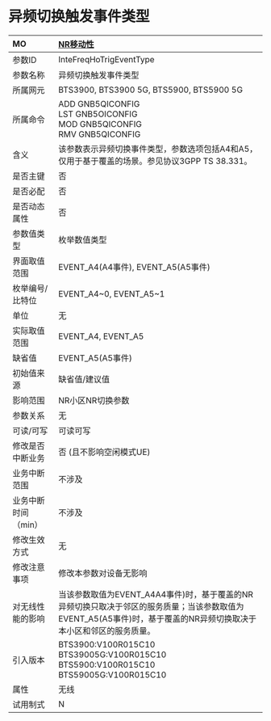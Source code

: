 # 异频切换触发事件类型<table><thread><tr><th align = "left">MO</th><th align = "left"><a href = "index.html#异频切换触发事件类型-9">NR移动性</a></td></tr></thread><tbody><tr><td>参数ID</td><td>InteFreqHoTrigEventType</td></tr><tr><td>参数名称</td><td>异频切换触发事件类型</td></tr><tr><td>所属网元</td><td>BTS3900, BTS3900 5G, BTS5900, BTS5900 5G</td></tr><tr><td>所属命令</td><td>ADD GNB5QICONFIG<br>LST GNB5OICONFIG<br>MOD GNB5QICONFIG<br>RMV GNB5QICONFIG</td></tr><tr><td>含义</td><td>该参数表示异频切换事件类型，参数选项包括A4和A5，仅用于基于覆盖的场景。参见协议3GPP TS 38.331。</td></tr><tr><td>是否主键</td><td>否</td></tr><tr><td>是否必配</td><td>否</td></tr><tr><td>是否动态属性</td><td>否</td></tr><tr><td>参数值类型</td><td>枚举数值类型</td></tr><tr><td>界面取值范围</td><td>EVENT_A4(A4事件), EVENT_A5(A5事件)</td></tr><tr><td>枚举编号/比特位</td><td>EVENT_A4~0, EVENT_A5~1</td></tr><tr><td>单位</td><td>无</td></tr><tr><td>实际取值范围</td><td>EVENT_A4, EVENT_A5</td></tr><tr><td>缺省值</td><td>EVENT_A5(A5事件)</td></tr><tr><td>初始值来源</td><td>缺省值/建议值</td></tr><tr><td>影响范围</td><td>NR小区NR切换参数</td></tr><tr><td>参数关系</td><td>无</td></tr><tr><td>可读/可写</td><td>可读可写</td></tr><tr><td>修改是否中断业务</td><td>否 (且不影响空闲模式UE)</td></tr><tr><td>业务中断范围</td><td>不涉及</td></tr><tr><td>业务中断时间（min）</td><td>不涉及</td></tr><tr><td>修改生效方式</td><td>无</td></tr><tr><td>修改注意事项</td><td>修改本参数对设备无影响</td></tr><tr><td>对无线性能的影响</td><td>当该参数取值为EVENT_A4A4事件)时，基于覆盖的NR异频切换只取决于邻区的服务质量；当该参数取值为EVENT_A5(A5事件)时，基于覆盖的NR异频切换取决于本小区和邻区的服务质量。</td></tr><tr><td>引入版本</td><td>BTS3900:V100R015C10<br>BTS39005G:V100R015C10<br>BTS5900:V100R015C10<br>BTS59005G:V100R015C10</td></tr><tr><td>属性</td><td>无线</td></tr><tr><td>试用制式</td><td>N</td></tr></tbody></table>